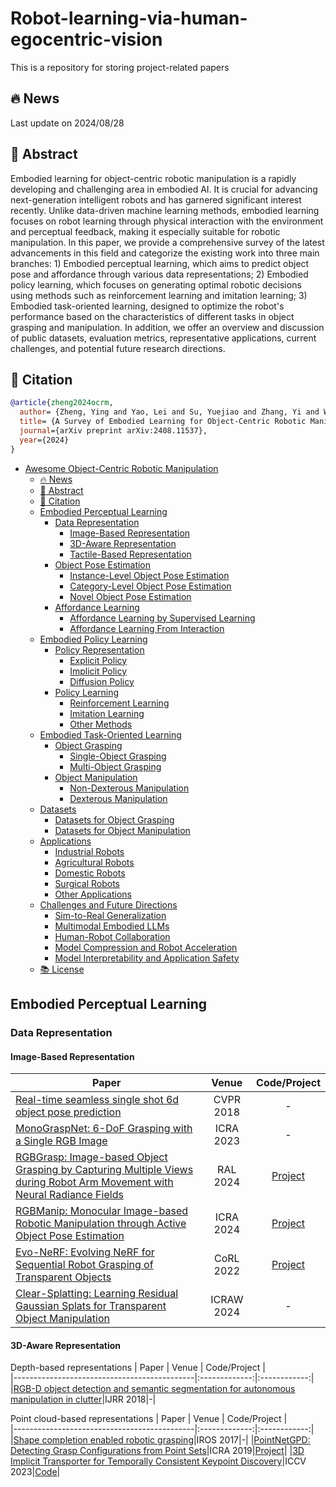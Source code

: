 # Robot-learning-via-human-egocentric-vision
This is a repository for storing project-related papers 
## 🔥 News
Last update on 2024/08/28

## :hammer: Abstract
Embodied learning for object-centric robotic manipulation is a rapidly developing and challenging area in embodied AI. It is crucial for advancing next-generation intelligent robots and has garnered significant interest recently. Unlike data-driven machine learning methods, embodied learning focuses on robot learning through physical interaction with the environment and perceptual feedback, making it especially suitable for robotic manipulation. In this paper, we provide a comprehensive survey of the latest advancements in this field and categorize the existing work into three main branches: 1) Embodied perceptual learning, which aims to predict object pose and affordance through various data representations; 2) Embodied policy learning, which focuses on generating optimal robotic decisions using methods such as reinforcement learning and imitation learning; 3) Embodied task-oriented learning, designed to optimize the robot's performance based on the characteristics of different tasks in object grasping and manipulation. In addition, we offer an overview and discussion of public datasets, evaluation metrics, representative applications, current challenges, and potential future research directions.

## :pencil: Citation

```bib
@article{zheng2024ocrm,
  author= {Zheng, Ying and Yao, Lei and Su, Yuejiao and Zhang, Yi and Wang, Yi and Zhao, Sicheng and Zhang, Yiyi and Chau, Lap-Pui},
  title= {A Survey of Embodied Learning for Object-Centric Robotic Manipulation},
  journal={arXiv preprint arXiv:2408.11537},
  year={2024}
}
```
- [Awesome Object-Centric Robotic Manipulation](#awesome-object-centric-robotic-manipulation)
  - [🔥 News](#-news)
  - [:hammer: Abstract](#hammer-abstract)
  - [:pencil: Citation](#pencil-citation)
  - [Embodied Perceptual Learning](#embodied-perceptual-learning)
    - [Data Representation](#data-representation)
      - [Image-Based Representation](#image-based-representation)
      - [3D-Aware Representation](#3d-aware-representation)
      - [Tactile-Based Representation](#tactile-based-representation)
    - [Object Pose Estimation](#object-pose-estimation)
      - [Instance-Level Object Pose Estimation](#instance-level-object-pose-estimation)
      - [Category-Level Object Pose Estimation](#category-level-object-pose-estimation)
      - [Novel Object Pose Estimation](#novel-object-pose-estimation)
    - [Affordance Learning](#affordance-learning)
      - [Affordance Learning by Supervised Learning](#affordance-learning-by-supervised-learning)
      - [Affordance Learning From Interaction](#affordance-learning-from-interaction)
  - [Embodied Policy Learning](#embodied-policy-learning)
    - [Policy Representation](#policy-representation)
      - [Explicit Policy](#explicit-policy)
      - [Implicit Policy](#implicit-policy)
      - [Diffusion Policy](#diffusion-policy)
    - [Policy Learning](#policy-learning)
      - [Reinforcement Learning](#reinforcement-learning)
      - [Imitation Learning](#imitation-learning)
      - [Other Methods](#other-methods)
  - [Embodied Task-Oriented Learning](#embodied-task-oriented-learning)
    - [Object Grasping](#object-grasping)
      - [Single-Object Grasping](#single-object-grasping)
      - [Multi-Object Grasping](#multi-object-grasping)
    - [Object Manipulation](#object-manipulation)
      - [Non-Dexterous Manipulation](#non-dexterous-manipulation)
      - [Dexterous Manipulation](#dexterous-manipulation)
  - [Datasets](#datasets)
    - [Datasets for Object Grasping](#datasets-for-object-grasping)
    - [Datasets for Object Manipulation](#datasets-for-object-manipulation)
  - [Applications](#applications)
    - [Industrial Robots](#industrial-robots)
    - [Agricultural Robots](#agricultural-robots)
    - [Domestic Robots](#domestic-robots)
    - [Surgical Robots](#surgical-robots)
    - [Other Applications](#other-applications)
  - [Challenges and Future Directions](#challenges-and-future-directions)
    - [Sim-to-Real Generalization](#sim-to-real-generalization)
    - [Multimodal Embodied LLMs](#multimodal-embodied-llms)
    - [Human-Robot Collaboration](#human-robot-collaboration)
    - [Model Compression and Robot Acceleration](#model-compression-and-robot-acceleration)
    - [Model Interpretability and Application Safety](#model-interpretability-and-application-safety)
  - [:books: License](#books-license)
 
## Embodied Perceptual Learning
### Data Representation
#### Image-Based Representation
| Paper                    |  Venue | Code/Project |                                  
|---------------------------------------------|:-------------:|:------------:|
|[Real-time seamless single shot 6d object pose prediction](https://openaccess.thecvf.com/content_cvpr_2018/papers/Tekin_Real-Time_Seamless_Single_CVPR_2018_paper.pdf)|CVPR 2018|-|
|[MonoGraspNet: 6-DoF Grasping with a Single RGB Image](https://arxiv.org/pdf/2209.13036)|ICRA 2023|-|
|[RGBGrasp: Image-based Object Grasping by Capturing Multiple Views during Robot Arm Movement with Neural Radiance Fields](https://arxiv.org/pdf/2311.16592)|RAL 2024|[Project](https://sites.google.com/view/rgbgrasp)|
|[RGBManip: Monocular Image-based Robotic Manipulation through Active Object Pose Estimation](https://arxiv.org/pdf/2310.03478)|ICRA 2024|[Project](https://rgbmanip.github.io/)|
|[Evo-NeRF: Evolving NeRF for Sequential Robot Grasping of Transparent Objects](https://openreview.net/forum?id=Bxr45keYrf)|CoRL 2022|[Project](https://sites.google.com/view/evo-nerf)|
|[Clear-Splatting: Learning Residual Gaussian Splats for Transparent Object Manipulation](https://openreview.net/forum?id=HcUC6hGcwu)|ICRAW 2024|-|


#### 3D-Aware Representation
Depth-based representations
| Paper                    |  Venue | Code/Project |                                  
|---------------------------------------------|:-------------:|:------------:|
|[RGB-D object detection and semantic segmentation for autonomous manipulation in clutter](https://arxiv.org/pdf/1810.00818)|IJRR 2018|-|

Point cloud-based representations
| Paper                    |  Venue | Code/Project |                                  
|---------------------------------------------|:-------------:|:------------:|
|[Shape completion enabled robotic grasping](https://arxiv.org/pdf/1609.08546)|IROS 2017|-|
|[PointNetGPD: Detecting Grasp Configurations from Point Sets](https://arxiv.org/pdf/1809.06267)|ICRA 2019|[Project](https://lianghongzhuo.github.io/PointNetGPD/)|
|[3D Implicit Transporter for Temporally Consistent Keypoint Discovery](https://openaccess.thecvf.com/content/ICCV2023/html/Zhong_3D_Implicit_Transporter_for_Temporally_Consistent_Keypoint_Discovery_ICCV_2023_paper.html)|ICCV 2023|[Code](https://github.com/zhongcl-thu/3D-Implicit-Transporter)|
